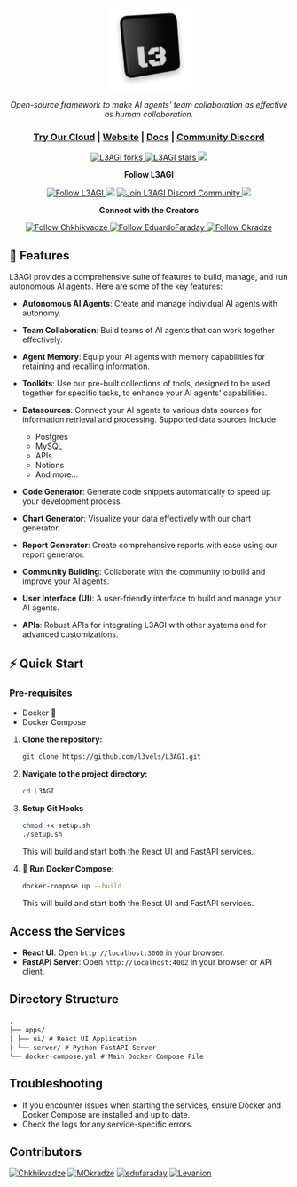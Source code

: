 <p align="center">
  <a href="https://l3agi.com//#gh-light-mode-only">
    <img src="./apps/ui/src/assets/images/l3_logo.png" alt="L3AGI logo" width="150px" height="150px"/>
  </a>
</p>

<p align="center"><i>Open-source framework to make AI agents' team collaboration as effective as human collaboration.</i></p>
    
<h3 align="center">
	<a href="https://l3agi.com?utm_medium=community&utm_source=github">Try Our Cloud</a>
   <span> | </span>
	<a href="https://www.l3agi.com?utm_medium=community&utm_source=github">Website</a>
	<span> | </span>
	<a href="./docs/basics.md">Docs</a>
	<span> | </span>
	<a href="https://discord.gg/hQ9ZWabm">Community Discord</a>
</h3>


<p align="center">
<a href="https://github.com/l3vels/L3AGI/fork" target="blank">
<img src="https://img.shields.io/github/forks/l3vels/L3AGI?style=for-the-badge" alt="L3AGI forks"/>
</a>

<a href="https://github.com/l3vels/L3AGI/stargazers" target="blank">
<img src="https://img.shields.io/github/stars/l3vels/L3AGI?style=for-the-badge" alt="L3AGI stars"/>
</a>
<a href='https://github.com/l3vels/L3AGI/releases'>
<img src='https://img.shields.io/github/release/l3vels/L3AGI?&label=Latest&style=for-the-badge'>
</a>

</p>

<p align="center"><b>Follow L3AGI </b></p>

<p align="center">
<a href="https://twitter.com/l3velshq" target="blank">
<img src="https://img.shields.io/twitter/follow/l3vels?label=Follow: l3vels&style=social" alt="Follow L3AGI"/>
</a>
<a href="https://www.reddit.com/r/L3AGI" target="_blank"><img src="https://img.shields.io/twitter/url?label=/r/L3AGI&logo=reddit&style=social&url=https://github.com/l3vels/L3AGI"/></a>

<a href="https://discord.gg/hQ9ZWabm" target="blank">
<img src="https://img.shields.io/discord/1085735429426401340?label=Join%20L3AGI&logo=discord&style=social" alt="Join L3AGI Discord Community"/>
</a>
<a href="https://www.youtube.com/@gigachkhikvadze7497" target="_blank"><img src="https://img.shields.io/twitter/url?label=Youtube&logo=youtube&style=social&url=https://github.com/l3vels/L3AGI"/></a>
</p>

<p align="center"><b>Connect with the Creators </b></p>

<p align="center">
<a href="https://twitter.com/gigch_eth" target="blank">
<img src="https://img.shields.io/twitter/follow/gigch_eth?label=Follow: Giga&style=social" alt="Follow Chkhikvadze"/>
</a>
<a href="https://twitter.com/EduardoFaraday" target="blank">
<img src="https://img.shields.io/twitter/follow/EduardoFaraday?label=Follow: EduardoFaraday&style=social" alt="Follow EduardoFaraday"/>
</a>
<a href="https://twitter.com/MOkradze" target="blank">
<img src="https://img.shields.io/twitter/follow/MOkradze?label=Follow: MOkradze&style=social" alt="Follow Okradze"/>
</a>
</p>


<!-- <p align="center"><b>Share L3AGI Repository</b></p> -->



<!-- <p align="center">

<a href="https://twitter.com/intent/tweet?text=Open-source%20framework%20to%20make%20AI%20agents'%20team%20collaboration%20as%20effective%20as%20human%20collaboration.%0A%0Ahttps%3A//github.com/l3vels/L3AGI%0A%23l3vels%20%23l3ai%20%23l3agi%20" target="blank">
<img src="https://img.shields.io/twitter/follow/l3velsh1?label=Twitter&style=social" alt="Follow l3vels"/></a> 
<a href="https://www.reddit.com/submit?url=https://github.com/l3vels/L3AGI&title=Check%20this%20GitHub%20repository%20out.%20L3AGI%20-%20Let's%20you%20easily%20build,%20manage%20and%20run%20useful%20autonomous%20AI%20agents.
" target="blank">
<img src="https://img.shields.io/twitter/url?label=Reddit&logo=Reddit&style=social&url=https://github.com/l3vels/L3AGI" alt="Share on Reddit"/>
</a> 
<a href="mailto:?subject=Check%20this%20GitHub%20repository%20out.&body=L3AGI%20-%20Let%27s%20you%20easily%20build,%20manage%20and%20run%20useful%20autonomous%20AI%20agents.%3A%0Ahttps://github.com/l3vels/L3AGI" target="_blank"><img src="https://img.shields.io/twitter/url?label=Gmail&logo=Gmail&style=social&url=https://github.com/l3vels/L3AGI"/></a> 


<hr> -->

## 🚀 Features

L3AGI provides a comprehensive suite of features to build, manage, and run autonomous AI agents. Here are some of the key features:

- **Autonomous AI Agents**: Create and manage individual AI agents with autonomy.

- **Team Collaboration**: Build teams of AI agents that can work together effectively.

- **Agent Memory**: Equip your AI agents with memory capabilities for retaining and recalling information.

- **Toolkits**: Use our pre-built collections of tools, designed to be used together for specific tasks, to enhance your AI agents' capabilities.

- **Datasources**: Connect your AI agents to various data sources for information retrieval and processing. Supported data sources include:
   - Postgres
   - MySQL
   - APIs
   - Notions
   - And more...

- **Code Generator**: Generate code snippets automatically to speed up your development process.

- **Chart Generator**: Visualize your data effectively with our chart generator.

- **Report Generator**: Create comprehensive reports with ease using our report generator.

- **Community Building**: Collaborate with the community to build and improve your AI agents.

- **User Interface (UI)**: A user-friendly interface to build and manage your AI agents.

- **APIs**: Robust APIs for integrating L3AGI with other systems and for advanced customizations.


## ⚡ Quick Start

### Pre-requisites

- Docker 🐳
- Docker Compose


1. **Clone the repository:**

   ```bash
   git clone https://github.com/l3vels/L3AGI.git
   ```

2. **Navigate to the project directory:**

   ```bash
   cd L3AGI
   ```

3. **Setup Git Hooks**

   ```bash
   chmod +x setup.sh
   ./setup.sh
   ```

   This will build and start both the React UI and FastAPI services.


4. 🐳 **Run Docker Compose:**

   ```bash
   docker-compose up --build
   ```

   This will build and start both the React UI and FastAPI services.

## Access the Services

- **React UI**: Open `http://localhost:3000` in your browser.
- **FastAPI Server**: Open `http://localhost:4002` in your browser or API client.

## Directory Structure

```
.
├── apps/
│ ├── ui/ # React UI Application
│ └── server/ # Python FastAPI Server
└── docker-compose.yml # Main Docker Compose File
```

## Troubleshooting

- If you encounter issues when starting the services, ensure Docker and Docker Compose are installed and up to date.
- Check the logs for any service-specific errors.



## Contributors
[![Chkhikvadze](https://images.weserv.nl/?url=https://avatars.githubusercontent.com/u/10281306?v=4&w=50&h=50&mask=circle)](https://github.com/Chkhikvadze) 
[![MOkradze](https://images.weserv.nl/?url=https://avatars.githubusercontent.com/u/22216909?v=4&w=50&h=50&mask=circle)](https://github.com/MOkradze) 
[![edufaraday](https://images.weserv.nl/?url=https://avatars.githubusercontent.com/u/56274334?v=4&w=50&h=50&mask=circle)](https://github.com/edufaraday) 
[![Levanion](https://images.weserv.nl/?url=https://avatars.githubusercontent.com/u/91427080?v=4&w=50&h=50&mask=circle)](https://github.com/levanion) 